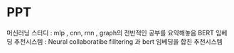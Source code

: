 # PPT
머신러닝 스터디 : mlp , cnn, rnn , graph의 전반적인 공부를 요약해놓음
BERT 임베딩 추천시스템 : Neural collaboratibe filltering 과 bert 임베딩을 합친 추천시스템
